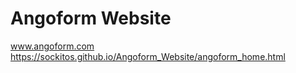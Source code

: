 # Angoform Website

www.angoform.com
https://sockitos.github.io/Angoform_Website/angoform_home.html
